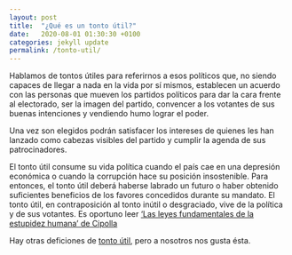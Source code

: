 ```yaml
---
layout: post
title:  "¿Qué es un tonto útil?"
date:   2020-08-01 01:30:30 +0100
categories: jekyll update
permalink: /tonto-util/
---
```


Hablamos de tontos útiles para referirnos a esos políticos que, no siendo capaces de llegar a nada en la vida por sí mismos, establecen un acuerdo con las personas que mueven los partidos políticos para dar la cara frente al electorado, ser la imagen del partido, convencer a los votantes de sus buenas intenciones y vendiendo humo lograr el poder.

Una vez son elegidos podrán satisfacer los intereses de quienes les han lanzado como cabezas visibles del partido y cumplir la agenda de sus patrocinadores.

El tonto útil consume su vida política cuando el país cae en una depresión económica o cuando la corrupción hace su posición insostenible. Para entonces, el tonto útil deberá haberse labrado un futuro o haber obtenido suficientes beneficios de los favores concedidos durante su mandato.
El tonto útil, en contraposición al tonto inútil o desgraciado, vive de la política y de sus votantes. Es oportuno leer [‘Las leyes fundamentales de la estupidez humana’ de Cipolla](https://dialnet.unirioja.es/descarga/articulo/4934893.pdf)


Hay otras deficiones de [tonto útil](https://es.wikipedia.org/wiki/Idiota_%C3%BAtil), pero a nosotros nos gusta ésta.
